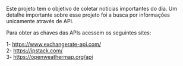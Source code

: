 Este projeto tem o objetivo de coletar notícias importantes do dia. Um detalhe importante sobre esse projeto foi a busca por informações unicamente através de API.

Para obter as chaves das APIs acessem os seguintes sites:

1- https://www.exchangerate-api.com/
<br>
2- https://ipstack.com/
<br>
3- https://openweathermap.org/api
